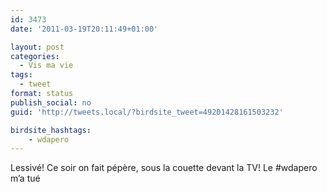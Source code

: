 ```yaml
---
id: 3473
date: '2011-03-19T20:11:49+01:00'

layout: post
categories:
  - Vis ma vie
tags:
  - tweet
format: status
publish_social: no
guid: 'http://tweets.local/?birdsite_tweet=49201428161503232'

birdsite_hashtags:
    - wdapero
---
```


Lessivé! Ce soir on fait pépère, sous la couette devant la TV! Le #wdapero m’a tué